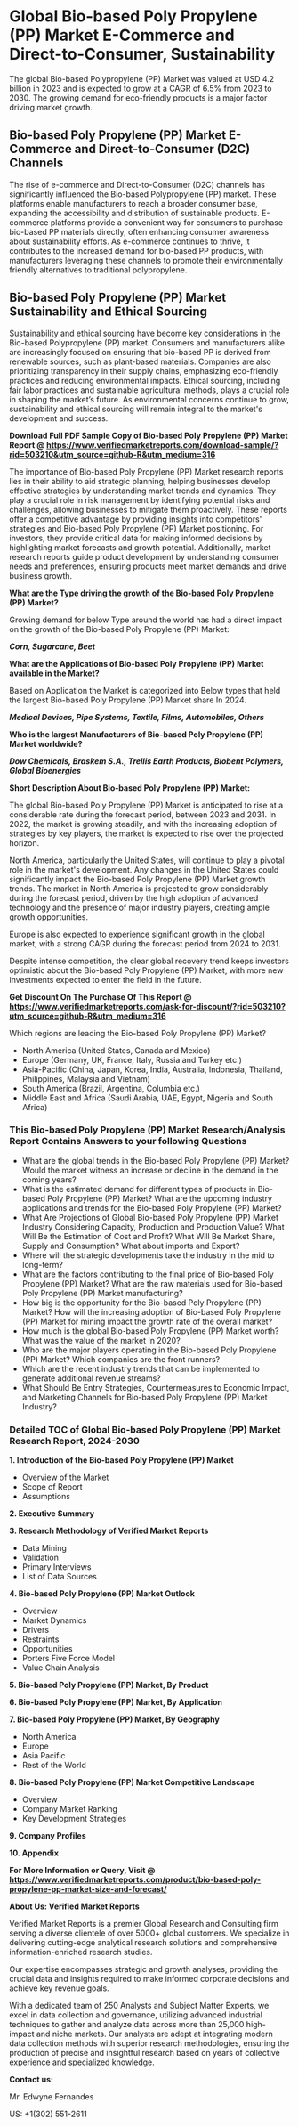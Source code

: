 <h1>Global Bio-based Poly Propylene (PP) Market E-Commerce and Direct-to-Consumer, Sustainability</h1><p class=""><p>The global Bio-based Polypropylene (PP) Market was valued at USD 4.2 billion in 2023 and is expected to grow at a CAGR of 6.5% from 2023 to 2030. The growing demand for eco-friendly products is a major factor driving market growth.</p> <h2>Bio-based Poly Propylene (PP) Market E-Commerce and Direct-to-Consumer (D2C) Channels</h2> <p>The rise of e-commerce and Direct-to-Consumer (D2C) channels has significantly influenced the Bio-based Polypropylene (PP) market. These platforms enable manufacturers to reach a broader consumer base, expanding the accessibility and distribution of sustainable products. E-commerce platforms provide a convenient way for consumers to purchase bio-based PP materials directly, often enhancing consumer awareness about sustainability efforts. As e-commerce continues to thrive, it contributes to the increased demand for bio-based PP products, with manufacturers leveraging these channels to promote their environmentally friendly alternatives to traditional polypropylene.</p> <h2>Bio-based Poly Propylene (PP) Market Sustainability and Ethical Sourcing</h2> <p>Sustainability and ethical sourcing have become key considerations in the Bio-based Polypropylene (PP) market. Consumers and manufacturers alike are increasingly focused on ensuring that bio-based PP is derived from renewable sources, such as plant-based materials. Companies are also prioritizing transparency in their supply chains, emphasizing eco-friendly practices and reducing environmental impacts. Ethical sourcing, including fair labor practices and sustainable agricultural methods, plays a crucial role in shaping the market’s future. As environmental concerns continue to grow, sustainability and ethical sourcing will remain integral to the market's development and success.</p> </p><p class=""><strong>Download Full PDF Sample Copy of Bio-based Poly Propylene (PP) Market Report @ <a href="https://www.verifiedmarketreports.com/download-sample/?rid=503210&utm_source=github-R&utm_medium=316" target="_blank">https://www.verifiedmarketreports.com/download-sample/?rid=503210&utm_source=github-R&utm_medium=316</a></strong></p><p>The importance of&nbsp;Bio-based Poly Propylene (PP) Market research reports lies in their ability to aid strategic planning, helping businesses develop effective strategies by understanding market trends and dynamics. They play a crucial role in risk management by identifying potential risks and challenges, allowing businesses to mitigate them proactively. These reports offer a competitive advantage by providing insights into competitors' strategies and Bio-based Poly Propylene (PP) Market positioning. For investors, they provide critical data for making informed decisions by highlighting market forecasts and growth potential. Additionally, market research reports guide product development by understanding consumer needs and preferences, ensuring products meet market demands and drive business growth.</p><p><strong>What are the&nbsp;Type driving the growth of the Bio-based Poly Propylene (PP) Market?</strong></p><p id="" class="">Growing demand for below Type around the world has had a direct impact on the growth of the Bio-based Poly Propylene (PP) Market:</p><p class=""><em><strong>Corn, Sugarcane, Beet</strong></em></p><p class=""><strong>What are the&nbsp;Applications&nbsp;of Bio-based Poly Propylene (PP) Market available in the Market?</strong></p><p id="" class="">Based on Application the Market is categorized into Below types that held the largest Bio-based Poly Propylene (PP) Market share In 2024.</p><p class=""><em><strong>Medical Devices, Pipe Systems, Textile, Films, Automobiles, Others</strong></em></p><p class=""><strong>Who is the largest Manufacturers of Bio-based Poly Propylene (PP) Market worldwide?</strong></p><p><em><strong>Dow Chemicals, Braskem S.A., Trellis Earth Products, Biobent Polymers, Global Bioenergies</strong></em></p><p id="" class=""><strong>Short Description About Bio-based Poly Propylene (PP) Market:</strong></p><p>The global Bio-based Poly Propylene (PP) Market is anticipated to rise at a considerable rate during the forecast period, between 2023 and 2031. In 2022, the market is growing steadily, and with the increasing adoption of strategies by key players, the market is expected to rise over the projected horizon.</p><p>North America, particularly the United States, will continue to play a pivotal role in the market's development. Any changes in the United States could significantly impact the Bio-based Poly Propylene (PP) Market growth trends. The market in North America is projected to grow considerably during the forecast period, driven by the high adoption of advanced technology and the presence of major industry players, creating ample growth opportunities.</p><p>Europe is also expected to experience significant growth in the global market, with a strong CAGR during the forecast period from 2024 to 2031.</p><p>Despite intense competition, the clear global recovery trend keeps investors optimistic about the Bio-based Poly Propylene (PP) Market, with more new investments expected to enter the field in the future.</p><p id="" class=""><strong>Get Discount On The Purchase Of This Report @ <a href="https://www.verifiedmarketreports.com/ask-for-discount/?rid=503210?utm_source=github-R&utm_medium=316" target="_blank">https://www.verifiedmarketreports.com/ask-for-discount/?rid=503210?utm_source=github-R&utm_medium=316</a></strong></p><p class="">Which regions are leading the Bio-based Poly Propylene (PP) Market?</p><ul><li>North America (United States, Canada and Mexico)</li><li>Europe (Germany, UK, France, Italy, Russia and Turkey etc.)</li><li>Asia-Pacific (China, Japan, Korea, India, Australia, Indonesia, Thailand, Philippines, Malaysia and Vietnam)</li><li>South America (Brazil, Argentina, Columbia etc.)</li><li>Middle East and Africa (Saudi Arabia, UAE, Egypt, Nigeria and South Africa)</li></ul><h3 id="" class="">This Bio-based Poly Propylene (PP) Market Research/Analysis Report Contains Answers to your following Questions</h3><ul><li>What are the global trends in the Bio-based Poly Propylene (PP) Market? Would the market witness an increase or decline in the demand in the coming years?</li><li>What is the estimated demand for different types of products in Bio-based Poly Propylene (PP) Market? What are the upcoming industry applications and trends for the Bio-based Poly Propylene (PP) Market?</li><li>What Are Projections of Global Bio-based Poly Propylene (PP) Market Industry Considering Capacity, Production and Production Value? What Will Be the Estimation of Cost and Profit? What Will Be Market Share, Supply and Consumption? What about imports and Export?</li><li>Where will the strategic developments take the industry in the mid to long-term?</li><li>What are the factors contributing to the final price of Bio-based Poly Propylene (PP) Market? What are the raw materials used for Bio-based Poly Propylene (PP) Market manufacturing?</li><li>How big is the opportunity for the Bio-based Poly Propylene (PP) Market? How will the increasing adoption of Bio-based Poly Propylene (PP) Market for mining impact the growth rate of the overall market?</li><li>How much is the global Bio-based Poly Propylene (PP) Market worth? What was the value of the market In 2020?</li><li>Who are the major players operating in the Bio-based Poly Propylene (PP) Market? Which companies are the front runners?</li><li>Which are the recent industry trends that can be implemented to generate additional revenue streams?</li><li>What Should Be Entry Strategies, Countermeasures to Economic Impact, and Marketing Channels for Bio-based Poly Propylene (PP) Market Industry?</li></ul><h3 id="" class="">Detailed TOC of Global Bio-based Poly Propylene (PP) Market Research Report, 2024-2030</h3><p id="" class=""><strong>1. Introduction of the Bio-based Poly Propylene (PP) Market</strong></p><ul><li>Overview of the Market</li><li>Scope of Report</li><li>Assumptions</li></ul><p id="" class=""><strong>2. Executive Summary</strong></p><p id="" class=""><strong>3. Research Methodology of Verified Market Reports</strong></p><ul><li>Data Mining</li><li>Validation</li><li>Primary Interviews</li><li>List of Data Sources</li></ul><p id="" class=""><strong>4. Bio-based Poly Propylene (PP) Market Outlook</strong></p><ul><li>Overview</li><li>Market Dynamics</li><li>Drivers</li><li>Restraints</li><li>Opportunities</li><li>Porters Five Force Model</li><li>Value Chain Analysis</li></ul><p id="" class=""><strong>5. Bio-based Poly Propylene (PP) Market, By Product</strong></p><p id="" class=""><strong>6. Bio-based Poly Propylene (PP) Market, By Application</strong></p><p id="" class=""><strong>7. Bio-based Poly Propylene (PP) Market, By Geography</strong></p><ul><li>North America</li><li>Europe</li><li>Asia Pacific</li><li>Rest of the World</li></ul><p id="" class=""><strong>8. Bio-based Poly Propylene (PP) Market Competitive Landscape</strong></p><ul><li>Overview</li><li>Company Market Ranking</li><li>Key Development Strategies</li></ul><p id="" class=""><strong>9. Company Profiles</strong></p><p id="" class=""><strong>10. Appendix</strong></p><p id="" class=""><strong>For More Information or Query, Visit @ <a href="https://www.verifiedmarketreports.com/product/bio-based-poly-propylene-pp-market-size-and-forecast/" target="_blank">https://www.verifiedmarketreports.com/product/bio-based-poly-propylene-pp-market-size-and-forecast/</a></strong></p><p id="" class=""><strong>About Us: Verified Market Reports</strong></p><p id="" class="">Verified Market Reports is a premier Global Research and Consulting firm serving a diverse clientele of over 5000+ global customers. We specialize in delivering cutting-edge analytical research solutions and comprehensive information-enriched research studies.</p><p id="" class="">Our expertise encompasses strategic and growth analyses, providing the crucial data and insights required to make informed corporate decisions and achieve key revenue goals.</p><p id="" class="">With a dedicated team of 250 Analysts and Subject Matter Experts, we excel in data collection and governance, utilizing advanced industrial techniques to gather and analyze data across more than 25,000 high-impact and niche markets. Our analysts are adept at integrating modern data collection methods with superior research methodologies, ensuring the production of precise and insightful research based on years of collective experience and specialized knowledge.</p><p id="" class=""><strong>Contact us:</strong></p><p id="" class="">Mr. Edwyne Fernandes</p><p id="" class="">US: +1(302) 551-2611</p>